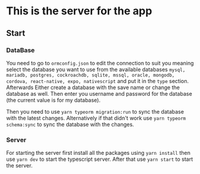 # This is the server for the app

## Start

### DataBase

You need to go to `ormconfig.json` to edit the connection to suit you meaning select the database you want to use from the available databases `mysql, mariadb, postgres, cockroachdb, sqlite, mssql, oracle, mongodb, cordova, react-native, expo, nativescript` and put it in the `type` section. Afterwards Either create a database with the save name or change the database as well. Then enter you username and password for the database (the current value is for my database).

Then you need to use `yarn typeorm migration:run` to sync the database with the latest changes.
Alternatively if that didn't work use `yarn typeorm schema:sync` to sync the database with the changes.

### Server

For starting the server first install all the packages using `yarn install` then use `yarn dev` to start the typescript server. After that use `yarn start` to start the server.
